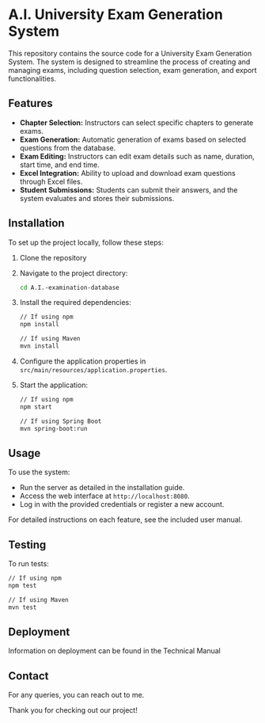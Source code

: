 
# A.I. University Exam Generation System

This repository contains the source code for a University Exam Generation System. The system is designed to streamline the process of creating and managing exams, including question selection, exam generation, and export functionalities.

## Features

- **Chapter Selection:** Instructors can select specific chapters to generate exams.
- **Exam Generation:** Automatic generation of exams based on selected questions from the database.
- **Exam Editing:** Instructors can edit exam details such as name, duration, start time, and end time.
- **Excel Integration:** Ability to upload and download exam questions through Excel files.
- **Student Submissions:** Students can submit their answers, and the system evaluates and stores their submissions.

## Installation

To set up the project locally, follow these steps:

1. Clone the repository
2. Navigate to the project directory:
   ```bash
   cd A.I.-examination-database
   ```
3. Install the required dependencies:
   ```bash
   // If using npm
   npm install

   // If using Maven
   mvn install
   ```
4. Configure the application properties in `src/main/resources/application.properties`.

5. Start the application:
   ```bash
   // If using npm
   npm start

   // If using Spring Boot
   mvn spring-boot:run
   ```

## Usage

To use the system:

- Run the server as detailed in the installation guide.
- Access the web interface at `http://localhost:8080`.
- Log in with the provided credentials or register a new account.

For detailed instructions on each feature, see the included user manual.

## Testing

To run tests:

```bash
// If using npm
npm test

// If using Maven
mvn test
```

## Deployment

Information on deployment can be found in the Technical Manual

## Contact

For any queries, you can reach out to me.

Thank you for checking out our project!

```
